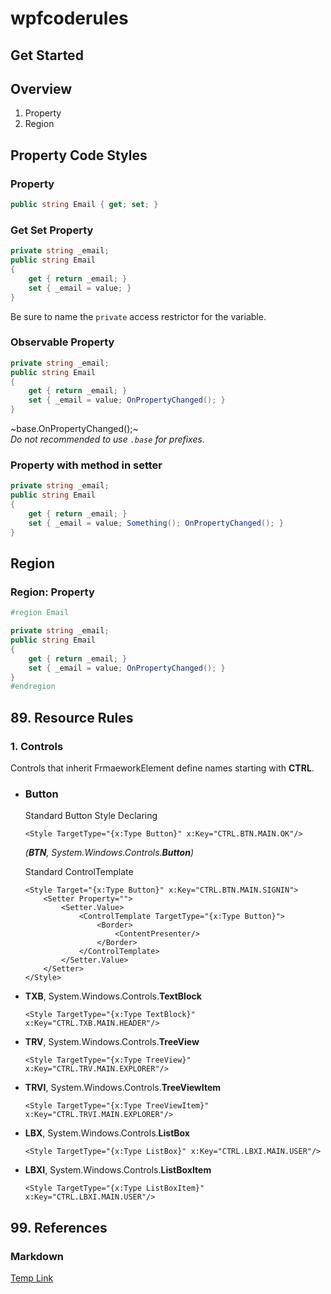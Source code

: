 # wpfcoderules

## Get Started
## Overview
1. Property
2. Region
## Property Code Styles

### Property
```csharp
public string Email { get; set; }
```

### Get Set Property
```csharp
private string _email;
public string Email 
{ 
    get { return _email; } 
    set { _email = value; } 
}
```
Be sure to name the `private` access restrictor for the variable.
### Observable Property
```csharp
private string _email;
public string Email 
{ 
    get { return _email; } 
    set { _email = value; OnPropertyChanged(); } 
}
```
~base.OnPropertyChanged();~   
*Do not recommended to use `.base` for prefixes.*

### Property with method in setter
```csharp
private string _email;
public string Email 
{ 
    get { return _email; } 
    set { _email = value; Something(); OnPropertyChanged(); } 
}
```

## Region

### Region: Property
```csharp
#region Email

private string _email;
public string Email
{
    get { return _email; }
    set { _email = value; OnPropertyChanged(); }
}
#endregion
```

## 89. Resource Rules
### 1. Controls
Controls that inherit FrmaeworkElement define names starting with **CTRL**.
   
* ### Button   
  Standard Button Style Declaring   
  ```xaml
  <Style TargetType="{x:Type Button}" x:Key="CTRL.BTN.MAIN.OK"/>
  ```
  *(**BTN**, System.Windows.Controls.**Button**)*

  Standard ControlTemplate
  ```xaml
  <Style Target="{x:Type Button}" x:Key="CTRL.BTN.MAIN.SIGNIN">
      <Setter Property="">
          <Setter.Value>
              <ControlTemplate TargetType="{x:Type Button}">
                  <Border>
                      <ContentPresenter/>
                  </Border>
              </ControlTemplate>
          </Setter.Value>
      </Setter>
  </Style>
  ```

* **TXB**, System.Windows.Controls.**TextBlock**   

  ```xaml
  <Style TargetType="{x:Type TextBlock}" x:Key="CTRL.TXB.MAIN.HEADER"/>
  ```
  
* **TRV**, System.Windows.Controls.**TreeView**   

  ```xaml
  <Style TargetType="{x:Type TreeView}" x:Key="CTRL.TRV.MAIN.EXPLORER"/>
  ```
  
* **TRVI**, System.Windows.Controls.**TreeViewItem**   

  ```xaml
  <Style TargetType="{x:Type TreeViewItem}" x:Key="CTRL.TRVI.MAIN.EXPLORER"/>
  ```
  
* **LBX**, System.Windows.Controls.**ListBox**   

  ```xaml
  <Style TargetType="{x:Type ListBox}" x:Key="CTRL.LBXI.MAIN.USER"/>
  ```
  
* **LBXI**, System.Windows.Controls.**ListBoxItem**   

  ```xaml
  <Style TargetType="{x:Type ListBoxItem}" x:Key="CTRL.LBXI.MAIN.USER"/>
  ```

## 99. References
### Markdown
[Temp Link](https://docs.microsoft.com/en-us/windows/communitytoolkit/parsers/markdownparser)
